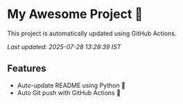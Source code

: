 # My Awesome Project 🚀

This project is automatically updated using GitHub Actions.

_Last updated: 2025-07-28 13:28:39 IST_

## Features
- Auto-update README using Python 🐍
- Auto Git push with GitHub Actions 🤖
